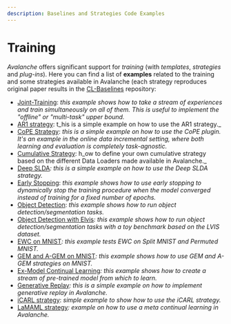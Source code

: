 ```yaml
---
description: Baselines and Strategies Code Examples
---
```


# Training

_Avalanche_ offers significant support for _training_ (with _templates_, _strategies_ and _plug-ins_). Here you can find a list of **examples** related to the training and some strategies available in Avalanche (each strategy reproduces original paper results in the [CL-Baselines](https://github.com/ContinualAI/continual-learning-baselines) repository:&#x20;

* [Joint-Training](../../../examples/joint\_training.py): _this example shows how to take a stream of experiences and train simultaneously on all of them. This is useful to implement the "offline"  or "multi-task" upper bound._
* [AR1 strategy](../../../examples/ar1.py): t_his is a simple example on how to use the AR1 strategy._
* [CoPE Strategy](../../../examples/cope.py): _this is a simple example on how to use the CoPE plugin. It's an example in the online data incremental setting, where both learning and evaluation is completely task-agnostic._
* [Cumulative Strategy](../../../examples/dataloader.py): h_ow to define your own cumulative strategy based on the different Data Loaders made available in Avalanche._&#x20;
* [Deep SLDA](../../../examples/deep\_slda.py)_: this is a simple example on how to use the Deep SLDA strategy._
* [Early Stopping](../../../examples/all\_mnist\_early\_stopping.py): _this example shows how to use early stopping to dynamically stop the training procedure when the model converged instead of training for a fixed number of epochs._
* [Object Detection](../../../examples/detection.py): _this example shows how to run object detection/segmentation tasks._
* [Object Detection with Elvis](../../../examples/detection\_lvis.py)_: this example shows how to run object detection/segmentation tasks with a_ _toy benchmark based on the LVIS dataset._
* [EWC on MNIST](../../../examples/ewc\_mnist.py)_: this example tests EWC on Split MNIST and Permuted MNIST._
* [GEM and A-GEM on MNIST](../../../examples/gem\_agem\_mnist.py)_: this example shows how to use GEM and A-GEM strategies on MNIST._
* [Ex-Model Continual Learning](../../../examples/ex\_model\_cl.py)_: this example shows how to create a stream of pre-trained model from which to learn._
* [Generative Replay](../../../examples/generative\_replay\_MNIST\_generator.py)_: this is a simple example on how to implement generative replay in Avalanche._
* [iCARL strategy](../../../examples/icarl.py): _simple example to show how to use the iCARL strategy._
* [LaMAML strategy](../../../examples/lamaml\_cifar100.py)_: example on how to use a meta continual learning in Avalanche._
